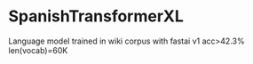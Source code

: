 # SpanishTransformerXL
Language model trained in wiki corpus with fastai v1 acc>42.3% len(vocab)=60K
